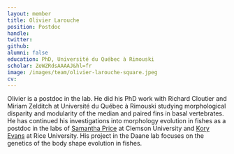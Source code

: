 ```yaml
---
layout: member
title: Olivier Larouche
position: Postdoc
handle:
twitter:
github:
alumni: false
education: PhD, Université du Québec à Rimouski
scholar: ZeWZRdsAAAAJ&hl=fr
image: /images/team/olivier-larouche-square.jpeg
cv:
---
```


Olivier is a postdoc in the lab. He did his PhD work with Richard Cloutier and Miriam Zelditch at Université du Québec à Rimouski studying morphological disparity and modularity of the median and paired fins in basal vertebrates. He has continued his investigations into morphology evolution in fishes as a postdoc in the labs of [Samantha Price](https://evovert.com/index.html) at Clemson University and [Kory Evans](https://koryevans.weebly.com/) at Rice University. His project in the Daane lab focuses on the genetics of the body shape evolution in fishes.
